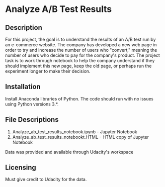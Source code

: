 # Analyze A/B Test Results

## Description
For this project, the goal is to understand the results of an A/B test run by an e-commerce website. The company has developed a new web page in order to try and increase the number of users who "convert," meaning the number of users who decide to pay for the company's product. The project task is to work through notebook to help the company understand if they should implement this new page, keep the old page, or perhaps run the experiment longer to make their decision.

## Installation
Install Anaconda libraries of Python. The code should run with no issues using Python versions 3.*.

## File Descriptions
1. Analyze_ab_test_results_notebook.ipynb - Jupyter Notebook
2. Analyze_ab_test_results_notebookt.HTML - HTML copy of Jupyter Notebook

Data was provided and available through Udacity's workspace

## Licensing
Must give credit to Udacity for the data.
